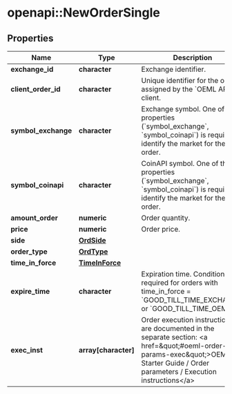 # openapi::NewOrderSingle

## Properties
Name | Type | Description | Notes
------------ | ------------- | ------------- | -------------
**exchange_id** | **character** | Exchange identifier. | 
**client_order_id** | **character** | Unique identifier for the order assigned by the &#x60;OEML API&#x60; client. | 
**symbol_exchange** | **character** | Exchange symbol. One of the properties (&#x60;symbol_exchange&#x60;, &#x60;symbol_coinapi&#x60;) is required to identify the market for the order. | [optional] 
**symbol_coinapi** | **character** | CoinAPI symbol. One of the properties (&#x60;symbol_exchange&#x60;, &#x60;symbol_coinapi&#x60;) is required to identify the market for the order. | [optional] 
**amount_order** | **numeric** | Order quantity. | 
**price** | **numeric** | Order price. | 
**side** | [**OrdSide**](OrdSide.md) |  | 
**order_type** | [**OrdType**](OrdType.md) |  | 
**time_in_force** | [**TimeInForce**](TimeInForce.md) |  | 
**expire_time** | **character** | Expiration time. Conditionaly required for orders with time_in_force &#x3D; &#x60;GOOD_TILL_TIME_EXCHANGE&#x60; or &#x60;GOOD_TILL_TIME_OEML&#x60;. | [optional] 
**exec_inst** | **array[character]** | Order execution instructions are documented in the separate section: &lt;a href&#x3D;\&quot;#oeml-order-params-exec\&quot;&gt;OEML / Starter Guide / Order parameters / Execution instructions&lt;/a&gt; | [optional] 



